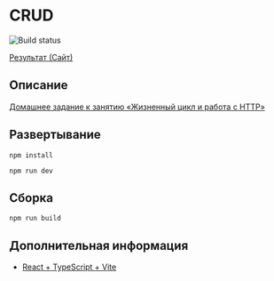 # CRUD

![Build status](https://github.com/neondoll/ra16-homeworks-lifecycle-http-crud/actions/workflows/static.yml/badge.svg)

[Результат (Сайт)](https://neondoll.github.io/ra16-homeworks-lifecycle-http-crud)

## Описание

[Домашнее задание к занятию «Жизненный цикл и работа с HTTP»](https://github.com/netology-code/ra16-homeworks/tree/ra-51/lifecycle-http/crud)

## Развертывание

```npm install```

```npm run dev```

## Сборка

```npm run build```

## Дополнительная информация

- [React + TypeScript + Vite](React+TypeScript+Vite.md)